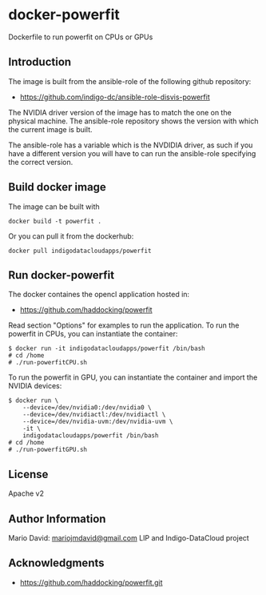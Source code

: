 docker-powerfit
===============

Dockerfile to run powerfit on CPUs or GPUs


Introduction
------------

The image is built from the ansible-role of the following github repository:
* https://github.com/indigo-dc/ansible-role-disvis-powerfit

The NVIDIA driver version of the image has to match the one on the physical
machine. The ansible-role repository shows the version with which the current
image is built.

The ansible-role has a variable which is the NVDIDIA driver, as such if you
have a different version you will have to can run the ansible-role specifying
the correct version.

Build docker image
------------------

The image can be built with
```
docker build -t powerfit .
```

Or you can pull it from the dockerhub:
```
docker pull indigodatacloudapps/powerfit
```

Run docker-powerfit
-------------------

The docker containes the opencl application hosted in:
* https://github.com/haddocking/powerfit

Read section "Options" for examples to run the application. 
To run the powerfit in CPUs, you can instantiate the container:

```
$ docker run -it indigodatacloudapps/powerfit /bin/bash
# cd /home
# ./run-powerfitCPU.sh
```

To run the powerfit in GPU, you can instantiate the container and import the
NVIDIA devices:

```
$ docker run \
    --device=/dev/nvidia0:/dev/nvidia0 \
    --device=/dev/nvidiactl:/dev/nvidiactl \
    --device=/dev/nvidia-uvm:/dev/nvidia-uvm \
    -it \
    indigodatacloudapps/powerfit /bin/bash
# cd /home
# ./run-powerfitGPU.sh
```

License
-------

Apache v2

Author Information
------------------

Mario David: mariojmdavid@gmail.com
LIP and Indigo-DataCloud project

Acknowledgments
---------------

* https://github.com/haddocking/powerfit.git

